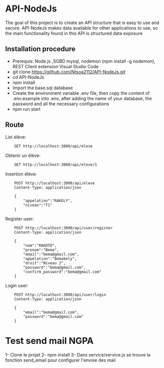 # API-NodeJs

The goal of this project is to create an API structure that is easy to use and secure. API-NodeJs makes data available for other applications to use, so the main functionality found in this API is structured data exposure

## Installation procedure
- Prerequis: Node.js ,SGBD mysql, nodemon (npm install -g nodemon), REST Client extension Visual Studio Code
- git clone https://github.com/Ntsoa2112/API-NodeJs.git
- cd API-NodeJs
- npm install
- Import the base.sql database
- Create the environment variable .env file, then copy the content of .env.example into .env, after adding the name of your database, the password and all the necessary configurations
- npm run start

## Route
List élève:

        GET http://localhost:3000/api/eleve

Obtenir un élève:

        GET http://localhost:3000/api/eleve/1

Insertion élève:

        POST http://localhost:3000/api/eleve
        Content-Type: application/json

        {
            "appelation":"RAKELY",
            "niveau":"T1"
        }

Register user:

        POST http://localhost:3000/api/user/register
        Content-Type: application/json

        {
            "nom":"RAKOTO",
            "prenom":"Bema",
            "email":"bema@gmail.com",
            "appelation":"Bemakely",
            "droit":"Niveau 2",
            "password":"bema@gmail.com",
            "confirm_password":"bema@gmail.com"
        }

Login user:

        POST http://localhost:3000/api/user/login
        Content-Type: application/json

        {
            "email":"bema@gmail.com",
            "password":"bema@gmail.com"
        }

# Test send mail NGPA
1- Clone le projet
2- npm install
3- Dans service/service.js se trouve la fonction send_email pour configurer l'envoie des mail